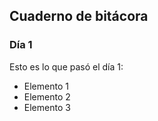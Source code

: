 ## Cuaderno de bitácora
### Día 1
Esto es lo que pasó el día 1:
- Elemento 1
- Elemento 2
- Elemento 3